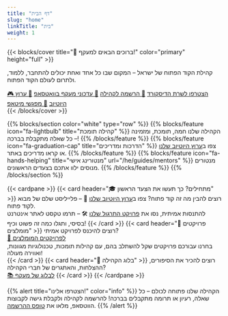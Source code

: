 ```yaml
---
title: "דף הבית"
slug: "home"
linkTitle: "בית"
weight: 1
---
```


{{< blocks/cover title="👋 ברוכים הבאים למעקף!" color="primary" height="full" >}}
<div class="mx-auto">
  <p class="lead">קהילת הקוד הפתוח של ישראל – המקום שבו כל אחד ואחת יכולים להתחבר, ללמוד, ולתרום לעולם הקוד הפתוח.</p>
  <a class="btn btn-lg btn-info me-3 mb-4" href="https://discord.com/invite/a2VyCjRk2M" target="_blank">🎮 הצטרפו לשרת הדיסקורד</a>
  <a class="btn btn-lg btn-primary me-3 mb-4" href="/he/register" target="_blank">📝 הרשמה לקהילה</a>
  <a class="btn btn-lg btn-secondary me-3 mb-4" href="https://chat.whatsapp.com/CCFkZwKn3oD8kJoRLms7ts" target="_blank">📰 עדכוני מעקף בוואטסאפ</a>
  <a class="btn btn-lg btn-danger me-3 mb-4" href="https://www.youtube.com/@maakaf-os" target="_blank">🎥 ערוץ היוטיוב</a>
  <a class="btn btn-lg btn-warning me-3 mb-4" href="https://www.meetup.com/maakaf/" target="_blank">🤝 מפגשי מיטאפ</a>
  <div class="mx-auto mt-5" style="text-align: center;">
    <a class="btn btn-link text-info" href="#td-block-1" aria-label="קרא עוד">
      <i class="fa-solid fa-circle-chevron-down" style="font-size: 400%"></i>
    </a>
  </div>
</div>
{{< /blocks/cover >}}

{{% blocks/section color="white" type="row" %}}
{{% blocks/feature icon="fa-lightbulb" title="קהילה תומכת" %}}
הקהילה שלנו חמה, תומכת, ומזמינה – כל שאלה מתקבלת בברכה!
{{% /blocks/feature %}}
{{% blocks/feature icon="fa-graduation-cap" title="הדרכות ומדריכים" %}}
צפו ב<a href="https://www.youtube.com/@maakaf-os" target="_blank">ערוץ היוטיוב שלנו</a> או קראו מדריכים באתר.
{{% /blocks/feature %}}
{{% blocks/feature icon="fa-hands-helping" title="מנטורינג אישי" url="/he/guides/mentors" %}}
מנטורים מנוסים ילוו אתכם בצעדים הראשונים.
{{% /blocks/feature %}}
{{% /blocks/section %}}

<div class="d-flex justify-content-center flex-wrap">
{{< cardpane >}}
  {{< card header="🎓 מתחילים? כך תעשו את הצעד הראשון" >}}
    רוצים להבין מה זה קוד פתוח? צפו ב<a href="https://www.youtube.com/watch?v=vLB93fqlvDE&list=PLFP8kbJw2mot-6WSKS3_4Fmmx-30w6-tj" target="_blank">ערוץ היוטיוב שלנו</a> 🎥 – פלייליסט שלם של מבוא לקוד פתוח.
    <br>
    להתנסות אמיתית, נסו את <a href="/he/guides/how_to_start/" target="_blank">פרויקט התרגול שלנו</a> 🛠️ – תרמו טקסט לאתר אינטרנט בסיסי, ותגלו כמה זה פשוט וכיף!
  {{< /card >}}
  {{< card header="🌟 פרויקטים מומלצים" >}}
    רוצים להיכנס לפרויקט אמיתי?<br>
    <a class="btn btn-outline-primary" href="/he/guides/projects" target="_blank">🔗 לפרויקטים המומלצים</a>
    <div style="margin-top:0.2em; font-size:0.98em;">בחרנו עבורכם פרויקטים שקל להשתלב בהם, עם קהילות תומכות, טכנולוגיות מגוונות, ואווירה מעולה!</div>
  {{< /card >}}
  {{< card header="📝 בלוג הקהילה" >}}
    רוצים להכיר את הסיפורים, ההצלחות, והאתגרים של חברי הקהילה?<br>
    <a class="btn btn-outline-primary" href="/he/blog" target="_blank">📚 לבלוג של מעקף</a>
  {{< /card >}}
{{< /cardpane >}}
</div>

{{% alert title="הצטרפו אלינו!" color="info" %}}
הקהילה שלנו פתוחה לכולם – כל שאלה, רעיון או תרומה מתקבלים בברכה! להרשמה לקהילה ולקבלת גישה לקבוצות הווטסאפ, מלאו את <a href="/he/register" target="_blank">טופס ההרשמה</a>.
{{% /alert %}}
